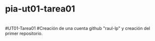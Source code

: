# pia-ut01-tarea01
#
#UT01-Tarea01
#Creación de una cuenta github "raul-lp" y creación del primer repositorio.
#
